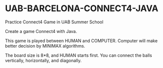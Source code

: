 # UAB-BARCELONA-CONNECT4-JAVA
Practice Connect4 Game in UAB Summer School

Create a game Connect4 with Java.

This game is played between HUMAN and COMPUTER.
Computer will make better decision by MINIMAX algorithms.

The board size is 8*8, and HUMAN starts first.
You can connect the balls vertically, horizontally, and diagonally.


